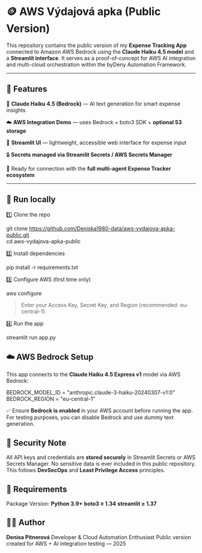 # 🪙 AWS Výdajová apka (Public Version)

This repository contains the public version of my **Expense Tracking App** connected to Amazon AWS Bedrock using the **Claude Haiku 4.5 model** and a **Streamlit interface**.
It serves as a proof-of-concept for AWS AI integration and multi-cloud orchestration within the byDeny Automation Framework.

---

## 🚀 Features

🤖 **Claude Haiku 4.5 (Bedrock)** — AI text generation for smart expense insights

☁️ **AWS Integration Demo** — uses Bedrock + boto3 SDK + **optional S3 storage**

💬 **Streamlit UI** — lightweight, accessible web interface for expense input

🔒 **Secrets managed via Streamlit Secrets / AWS Secrets Manager**

🧱 Ready for connection with the **full multi-agent Expense Tracker ecosystem**

---

## 🧠 Run locally

1️⃣ Clone the repo

git clone https://github.com/Deniska1980-data/aws-vydajova-apka-public.git  
cd aws-vydajova-apka-public

2️⃣ Install dependencies

pip install -r requirements.txt

3️⃣ Configure AWS (first time only)

aws configure

> Enter your Access Key, Secret Key, and Region (recommended: eu-central-1).

4️⃣ Run the app

streamlit run app.py

## ☁️ AWS Bedrock Setup

This app connects to the **Claude Haiku 4.5 Express v1** model via AWS Bedrock:

BEDROCK_MODEL_ID = "anthropic.claude-3-haiku-20240307-v1:0"
BEDROCK_REGION = "eu-central-1"

✅ Ensure **Bedrock is enabled** in your AWS account before running the app.
For testing purposes, you can disable Bedrock and use dummy text generation.

## 🔐 Security Note

All API keys and credentials are **stored securely** in Streamlit Secrets or AWS Secrets Manager.
No sensitive data is ever included in this public repository.
This follows **DevSecOps** and **Least Privilege Access** principles.


## 🧾 Requirements

Package	Version:
**Python	3.9+**
**boto3	≥ 1.34**
**streamlit	≥ 1.37**

## 👩‍💻 Author

**Denisa Pitnerová**
Developer & Cloud Automation Enthusiast
Public version created for AWS + AI integration testing — 2025
